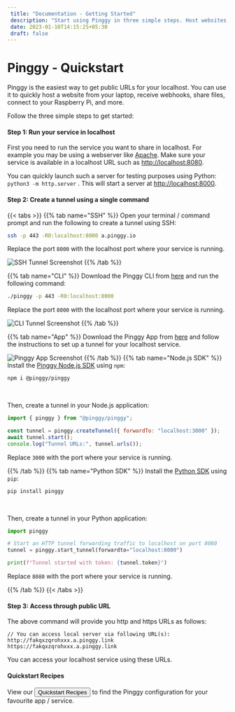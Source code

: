 ```yaml
---
 title: "Documentation - Getting Started" 
 description: "Start using Pinggy in three simple steps. Host websites, receive webhooks, share files, and connect to your localhost remotely with ease."
 date: 2023-01-10T14:15:25+05:30 
 draft: false 
---
```


# Pinggy - Quickstart

Pinggy is the easiest way to get public URLs for your localhost. You can use it to quickly host a website from your laptop, receive webhooks, share files, connect to your Raspberry Pi, and more.

Follow the three simple steps to get started:

#### Step 1: Run your service in localhost

First you need to run the service you want to share in localhost. For example you may be using a webserver like <a href="https://httpd.apache.org" target="_blank">Apache</a>. Make sure your service is available in a localhost URL such as <a href="http://localhost:8080" target="_blank">http://localhost:8080</a>.

You can quickly launch such a server for testing purposes using Python: `python3 -m http.server` .
This will start a server at <a href="http://localhost:8000" target="_blank">http://localhost:8000</a>.

#### Step 2: Create a tunnel using a single command

{{< tabs >}}
{{% tab name="SSH" %}}
Open your terminal / command prompt and run the following to create a tunnel using SSH:

```bash
ssh -p 443 -R0:localhost:8000 a.pinggy.io
```

Replace the port `8000` with the localhost port where your service is running.

![SSH Tunnel Screenshot](/assets/ssh_tui_screenshot.png)
{{% /tab %}}

{{% tab name="CLI" %}}
Download the Pinggy CLI from <a href="/cli/" target="_blank">here</a> and run the following command:

```bash
./pinggy -p 443 -R0:localhost:8000
```
Replace the port `8000` with the localhost port where your service is running.

![CLI Tunnel Screenshot](/assets/cli_tui.png)
{{% /tab %}}

{{% tab name="App" %}}
Download the Pinggy App from <a href="/app/" target="_blank">here</a> and follow the instructions to set up a tunnel for your localhost service.

![Pinggy App Screenshot](/assets/app5.webp)
{{% /tab %}}
{{% tab name="Node.js SDK" %}}
Install the <a target="_blank" href="https://pinggy-io.github.io/sdk-nodejs/">Pinggy Node.js SDK</a> using `npm`:

```bash
npm i @pinggy/pinggy
```

<br/>

Then, create a tunnel in your Node.js application:

```js
import { pinggy } from "@pinggy/pinggy";

const tunnel = pinggy.createTunnel({ forwardTo: "localhost:3000" });
await tunnel.start();
console.log("Tunnel URLs:", tunnel.urls()); 
```

Replace `3000` with the port where your service is running.

{{% /tab %}}
{{% tab name="Python SDK" %}}
Install the <a target="_blank" href="https://pypi.org/project/pinggy/">Python SDK</a> using `pip`:

```bash
pip install pinggy
```

<br/>

Then, create a tunnel in your Python application:

```python
import pinggy

# Start an HTTP tunnel forwarding traffic to localhost on port 8080
tunnel = pinggy.start_tunnel(forwardto="localhost:8080")

print(f"Tunnel started with token: {tunnel.token}")
```

Replace `8080` with the port where your service is running.

{{% /tab %}}
{{< /tabs >}}

#### Step 3: Access through public URL

The above command will provide you http and https URLs as follows:

```
// You can access local server via following URL(s):
http://fakqxzqrohxxx.a.pinggy.link
https://fakqxzqrohxxx.a.pinggy.link
```

You can access your localhost service using these URLs.

#### Quickstart Recipes

View our <a href="/quickstart/" target="_blank"><button type="button" class="btn btn-dark">Quickstart Recipes</button></a> to find the Pinggy configuration for your favourite app / service.
